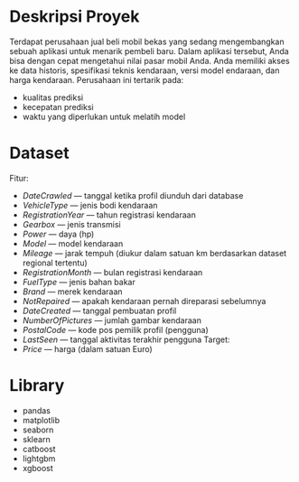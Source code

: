 # Deskripsi Proyek
Terdapat perusahaan jual beli mobil bekas yang sedang mengembangkan sebuah aplikasi untuk menarik pembeli baru. Dalam aplikasi tersebut, Anda bisa dengan cepat mengetahui nilai pasar mobil Anda. Anda memiliki akses ke data historis, spesifikasi teknis kendaraan, versi model endaraan, dan harga kendaraan.
Perusahaan ini tertarik pada:
- kualitas prediksi
- kecepatan prediksi
- waktu yang diperlukan untuk melatih model

# Dataset
Fitur:
- _DateCrawled_ — tanggal ketika profil diunduh dari database
- _VehicleType_ — jenis bodi kendaraan
- _RegistrationYear_ — tahun registrasi kendaraan
- _Gearbox_ — jenis transmisi
- _Power_ — daya (hp)
- _Model_ — model kendaraan
- _Mileage_ — jarak tempuh (diukur dalam satuan km berdasarkan dataset regional tertentu)
- _RegistrationMonth_ — bulan registrasi kendaraan
- _FuelType_ — jenis bahan bakar
- _Brand_ — merek kendaraan
- _NotRepaired_ — apakah kendaraan pernah direparasi sebelumnya
- _DateCreated_ — tanggal pembuatan profil
- _NumberOfPictures_ — jumlah gambar kendaraan
- _PostalCode_ — kode pos pemilik profil (pengguna)
- _LastSeen_ — tanggal aktivitas terakhir pengguna
Target:
- _Price_ — harga (dalam satuan Euro)

# Library
- pandas
- matplotlib
- seaborn
- sklearn
- catboost
- lightgbm
- xgboost
